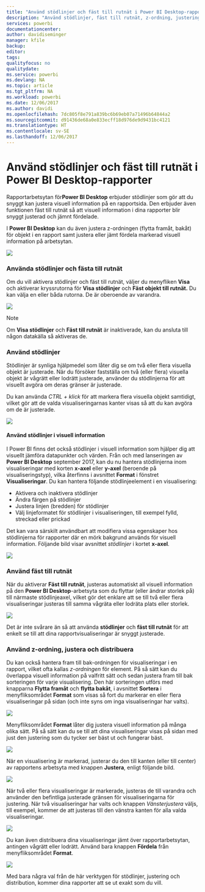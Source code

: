 ```yaml
---
title: "Använd stödlinjer och fäst till rutnät i Power BI Desktop-rapporter"
description: "Använd stödlinjer, fäst till rutnät, z-ordning, justering och distribution i Power BI Desktop-rapporter"
services: powerbi
documentationcenter: 
author: davidiseminger
manager: kfile
backup: 
editor: 
tags: 
qualityfocus: no
qualitydate: 
ms.service: powerbi
ms.devlang: NA
ms.topic: article
ms.tgt_pltfrm: NA
ms.workload: powerbi
ms.date: 12/06/2017
ms.author: davidi
ms.openlocfilehash: 7dc805f8e791a839bc6b69eb07a71496b64844a2
ms.sourcegitcommit: d91436de68a0e833ecff18d976de9d9431bc4121
ms.translationtype: HT
ms.contentlocale: sv-SE
ms.lasthandoff: 12/06/2017
---
```

# <a name="use-gridlines-and-snap-to-grid-in-power-bi-desktop-reports"></a>Använd stödlinjer och fäst till rutnät i Power BI Desktop-rapporter
Rapportarbetsytan för**Power BI Desktop** erbjuder stödlinjer som gör att du snyggt kan justera visuell information på en rapportsida. Den erbjuder även funktionen fäst till rutnät så att visuell information i dina rapporter blir snyggt justerad och jämnt fördelade.

I **Power BI Desktop** kan du även justera z-ordningen (flytta framåt, bakåt) för objekt i en rapport samt justera eller jämt fördela markerad visuell information på arbetsytan.

![](media/desktop-gridlines-snap-to-grid/snap-to-grid_0.png)

### <a name="enabling-gridlines-and-snap-to-grid"></a>Använda stödlinjer och fästa till rutnät
Om du vill aktivera stödlinjer och fäst till rutnät, väljer du menyfliken **Visa** och aktiverar kryssrutorna för **Visa stödlinjer** och **Fäst objekt till rutnät.** Du kan välja en eller båda rutorna. De är oberoende av varandra.

![](media/desktop-gridlines-snap-to-grid/snap-to-grid_1.png)

> [!NOTE]
> Om **Visa stödlinjer** och **Fäst till rutnät** är inaktiverade, kan du ansluta till någon datakälla så aktiveras de.
> 
> 

### <a name="using-gridlines"></a>Använd stödlinjer
Stödlinjer är synliga hjälpmedel som låter dig se om två eller flera visuella objekt är justerade. När du försöker fastställa om två (eller flera) visuella objekt är vågrätt eller lodrätt justerade, använder du stödlinjerna för att visuellt avgöra om deras gränser är justerade.

Du kan använda *CTRL + klick* för att markera flera visuella objekt samtidigt, vilket gör att de valda visualiseringarnas kanter visas så att du kan avgöra om de är justerade.

![](media/desktop-gridlines-snap-to-grid/snap-to-grid_2.png)

#### <a name="using-gridlines-inside-visuals"></a>Använd stödlinjer i visuell information
I Power BI finns det också stödlinjer i visuell information som hjälper dig att visuellt jämföra datapunkter och värden. Från och med lanseringen av **Power BI Desktop** september 2017, kan du nu hantera stödlinjerna inom visualiseringar med korten **x-axel** eller **y-axel** (beroende på visualiseringstyp), vilka återfinns i avsnittet **Format** i fönstret **Visualiseringar**. Du kan hantera följande stödlinjeelement i en visualisering:

* Aktivera och inaktivera stödlinjer
* Ändra färgen på stödlinjer
* Justera linjen (bredden) för stödlinjer
* Välj linjeformatet för stödlinjer i visualiseringen, till exempel fylld, streckad eller prickad

Det kan vara särskilt användbart att modifiera vissa egenskaper hos stödlinjerna för rapporter där en mörk bakgrund används för visuell information. Följande bild visar avsnittet *stödlinjer* i kortet **x-axel**.

![](media/desktop-gridlines-snap-to-grid/snap-to-grid_9.png)

### <a name="using-snap-to-grid"></a>Använd fäst till rutnät
När du aktiverar **Fäst till rutnät**, justeras automatiskt all visuell information på den **Power BI Desktop**-arbetsyta som du flyttar (eller ändrar storlek på) till närmaste stödlinjeaxel, vilket gör det enklare att se till två eller flera visualiseringar justeras till samma vågräta eller lodräta plats eller storlek.

![](media/desktop-gridlines-snap-to-grid/snap-to-grid_3.png)

Det är inte svårare än så att använda **stödlinjer** och **fäst till rutnät** för att enkelt se till att dina rapportvisualiseringar är snyggt justerade.

### <a name="using-z-order-align-and-distribute"></a>Använd z-ordning, justera och distribuera
Du kan också hantera fram till bak-ordningen för visualiseringar i en rapport, vilket ofta kallas *z-ordningen* för element. På så sätt kan du överlappa visuell information på valfritt sätt och sedan justera fram till bak sorteringen för varje visualisering. Den här sorteringen utförs med knapparna **Flytta framåt** och **flytta bakåt**, i avsnittet **Sortera** i menyfliksområdet **Format** som visas så fort du markerar en eller flera visualiseringar på sidan (och inte syns om inga visualiseringar har valts).

![](media/desktop-gridlines-snap-to-grid/snap-to-grid_4.png)

Menyfliksområdet **Format** låter dig justera visuell information på många olika sätt. På så sätt kan du se till att dina visualiseringar visas på sidan med just den justering som du tycker ser bäst ut och fungerar bäst.

![](media/desktop-gridlines-snap-to-grid/snap-to-grid_5.png)

När en visualisering är markerad, justerar du den till kanten (eller till center) av rapportens arbetsyta med knappen **Justera**, enligt följande bild.

![](media/desktop-gridlines-snap-to-grid/snap-to-grid_6.png)

När två eller flera visualiseringar är markerade, justeras de till varandra och använder den befintliga justerade gränsen för visualiseringarna för justering. När två visualiseringar har valts och knappen *Vänsterjustera* väljs, till exempel, kommer de att justeras till den vänstra kanten för alla valda visualiseringar.

![](media/desktop-gridlines-snap-to-grid/snap-to-grid_7.png)

Du kan även distribuera dina visualiseringar jämt över rapportarbetsytan, antingen vågrätt eller lodrätt. Använd bara knappen **Fördela** från menyfliksområdet **Format**.

![](media/desktop-gridlines-snap-to-grid/snap-to-grid_8.png)

Med bara några val från de här verktygen för stödlinjer, justering och distribution, kommer dina rapporter att se ut exakt som du vill.

